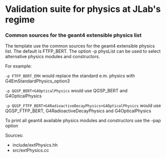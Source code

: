 # Validation suite for physics at JLab's regime


### Common sources for the geant4 extensible physics list

The template use the common sources for the geant4 extensible physics list.
The default is FTFP_BERT.
The option -p physList can be used to select alternative physics modules and constructors.

For example:

`-p FTFP_BERT_EMX`  would replace the standard e.m. physics with G4EmStandardPhysics_option3

`-p QGSP_BERT+G4OpticalPhysics` would use QGSP_BERT and G4OpticalPhysics

`-p QGSP_FTFP_BERT+G4RadioactiveDecayPhysics+G4OpticalPhysics` would use QGSP_FTFP_BERT, G4RadioactiveDecayPhysics and G4OpticalPhysics


To print all geant4 available physics modules and constructors use the -pap option

Sources:

- include/extPhysics.hh
- src/extPhysics.cc
